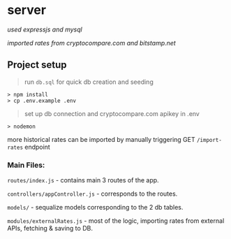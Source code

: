 # server

*used expressjs and mysql*

*imported rates from cryptocompare.com and bitstamp.net*

## Project setup

> run `db.sql` for quick db creation and seeding

```
> npm install
> cp .env.example .env
```

> set up db connection and cryptocompare.com apikey in .env

```
> nodemon
```

more historical rates can be imported by manually triggering GET `/import-rates` endpoint

### Main Files:

`routes/index.js` - contains main 3 routes of the app.

`controllers/appController.js` - corresponds to the routes.

`models/` - sequalize models corresponding to the 2 db tables.

`modules/externalRates.js` - most of the logic, importing rates from external APIs, fetching & saving to DB.

